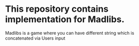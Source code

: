 # This repository contains implementation for Madlibs. 
Madlibs is a game where you can have different string which is concatenated via Users input 
